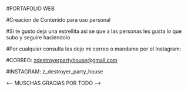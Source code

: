 #PORTAFOLIO WEB

#Creacion de Contenido para uso personal

#Si te gusto deja una estrellita asi se que a las personas les gusta lo que subo y seguire haciendolo 

#Por cualquier consulta les dejo mi correo o mandame por el Instagram: 

#CORREO: zdestroyerpartyhouse@gmail.com 

#INSTAGRAM: z_destroyer_party_house

<-- MUSCHAS GRACIAS POR TODO -->
